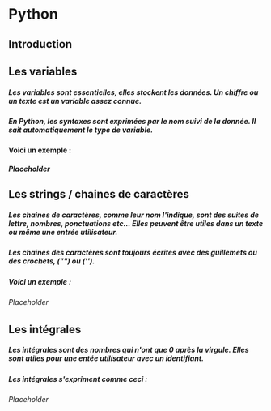 # Python



## Introduction




## Les variables

##### Les variables sont essentielles, elles stockent les données. Un chiffre ou un texte est un variable assez connue.
##### En Python, les syntaxes sont exprimées par le nom suivi de la donnée. Il sait automatiquement le type de variable.
#### Voici un exemple :
##### Placeholder

## Les strings / chaines de caractères

##### Les chaines de caractères, comme leur nom l'indique, sont des suites de lettre, nombres, ponctuations etc... Elles peuvent être utiles dans un texte ou même une entrée utilisateur.

##### Les chaines des caractères sont toujours écrites avec des guillemets ou des crochets, ("") ou ('').

##### Voici un exemple :
###### Placeholder


## Les intégrales

##### Les intégrales sont des nombres qui n'ont que 0 après la virgule. Elles sont utiles pour une entée utilisateur avec un identifiant.
##### Les intégrales s'expriment comme ceci :
###### Placeholder